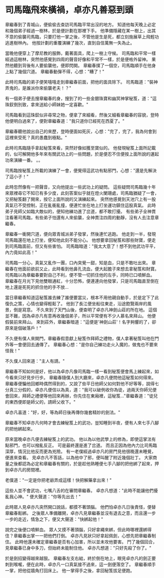 # 司馬臨飛來橫禍，卓亦凡善惡到頭

章繼春到了青城山，便偷偷去查訪司馬臨平常出沒的地方。 知道他每天晚上必定和幾個弟子經過一樹林，於是便計劃在那裡下手。 他準備隱藏在某一樹上，出其不意的偷襲司馬臨，只要打他一掌之後，不管他是生是死，都立刻施展草上飛輕功逃進樹林內。 他按計劃的重覆演練了幾次，直到自信萬無一失為止。

當晚他便穿上了摩尼教的服飾，戴著面具，爬上一樹上守候。 司馬臨和平常一樣經過這樹林，突然他感覺到四周的聲音好像和平常不一樣，於是便格外留神。 果然他聽到背後有人要偷襲他，便即閃開。 章繼春撲了一個空，司馬臨順手在他身上點了幾個穴道。 章繼春動彈不得，心想："糟了！"

此時司馬臨的弟子便笑嘻嘻走到章繼春前面，把他的面具除下。 司馬臨道："裝神弄鬼的，是誰派你來偷襲老夫！？"

有一個弟子便去搜章繼春的身，搜到了的一些金銀珠寶和幽冥神掌秘笈，道："這珠釵倒別致，拿來送給小師妹她一定喜歡。"

司馬臨看到這珠釵似非尋常之物，便拿了來細看，然後又細看章繼春的容貌，登時他便明白過來了，便對章繼春道："我只道你已經死在西夏了。"

章繼春聽他說出自己的來歷，登時便面如死灰，心想："完了，完了，我為何會到這裡來受死？真的愚蠢到極點。"

此時司馬臨隨手拿起秘笈來看，突然好像如獲至寶似的。 他發現秘笈上面所記載的，似可解開他多年來有關武功上的一些問題，於是便忍不住便按上面所說的運起功來演練一番。 。。

司馬臨按秘笈上所載的演練了一會，便覺得這武功有點邪門，心想："還是先解決了這小子！"

此時忽然像有一把聲音，又向他提出一些武功上的疑問。 這些疑問司馬臨幾十年來眾裡尋它不知已有多少度，此刻答案似乎就在燈火闌珊處，司馬臨猶疑了一會，又把秘笈翻了開來，按它上面所說的又演練起來。 突然他感覺到天池穴上有一股真氣已不受控制，正在亂衝亂撞，便連忙坐在地上打坐運功鎮住這股真氣。 此時弟子見師父如臨大敵似的，便知他練功進了岔道，都不敢打擾。 有些弟子全神貫注看著司馬臨，有些弟子怕還有人來偷襲，全神貫注四周的動靜，沒有人去注意章繼春。

章繼春一衝開穴道，便向眾青城派弟子發掌，然後連忙逃跑。 他走到一半，發現司馬臨還在地上打坐，便知他此刻不能分心。 他想要拿回秘笈和那些財寶，便走到司馬臨面前，但又有些害怕。 司馬臨暗道："我太大意了！想不到他武功平平，內力竟如此高！"

司馬臨一分心，真氣又亂作一團，口內突覺一甜，知是血，只是不敢吐出來。 章繼春在他面前欲前又止，此時看到他鼻孔流血，便大起膽子來想去拿秘笈和財寶。 司馬臨以為章繼春要對自己不利，便不管一切抓住他的左手，同時已口噴鮮血。 章繼春在月光下見他雙眼通紅，十分恐怖，便連連向他發掌，只是司馬臨直至倒在地上還是死死的抓住他的手不放...

當日章繼春知道這秘笈誰去練了誰便要當災，根本不用他親自動手，於是定下了此復仇之策，心情也變得輕鬆了。 他到了長江便坐船往東走，沿途飽覽兩岸的風景，倒是寫意。 不久來到了天門山後，便查明了卓亦凡神劍山莊的所在地。 這個並不難，因為卓亦凡有意再收幾個弟子，所以平常便有不少人慕名來拜山。 他便假裝前來拜山。 來到莊外，章繼春暗道："這便是'神劍山莊'！名字夠響的了，卻原來是個破落戶！"

不久便有僕人來開門，章繼春假意獻上秘笈作拜師之禮物，僕人拿著秘笈叫他在門外等一會便回去通傳了。 章繼春心想："是你自己練功走火入魔的，做鬼也不要來怪我！"

不久僕人回來道："主人有請。"

章繼春不知如何是好，他以為卓亦凡像司馬臨一樣一看到秘笈便會馬上練起來，如今看來只好見步行步。 章繼春隨僕人到大廳來，卓亦凡便問他這秘笈如何得來。 章繼春便騙他回鄉時偶然得到的，又說了些平日他師父如何對他不好等等，說得七分真三分假的，卓亦凡便信以為真，道："我可以破例收你為徒，過兩天你師兄便會回來，拜師之禮便等他回來再辦，你先住在東廂裡，這秘笈..."章繼春道："徒兒的東西便即是師父的，請師父收下。"

卓亦凡喜道："好，好，等為師日後再傳你幾套精妙的劍法。"

章繼春不知卓亦凡何時才會去練秘笈上的武功，豈知睡到半夜，便有人來七手八腳的把他綁起來。

原來當晚卓亦凡便去練秘笈上的武功。 他以為以他武學上的修為，即使這掌法有點邪門，也可以撥亂反正。 可是最終還是進了岔道。 而且正因為他內力比司馬臨深厚，情況比他反而更為兇險。 有一老僕經過卓亦凡的房門見他很晚還未睡覺，便進來查看。 見卓亦凡不答話，以為他中了邪，便叫醒了附近幾個壯丁。 大家商量之後都認為必定和章繼春有關的，於是趁他熟睡便七手八腳的把他綁了起來，押到卓亦凡的房間裡。

老僕道："一定是你把老爺弄成這樣！快把解藥拿出來！"

這些人並不會武功，七嘴八舌的在審問章繼春。 卓亦凡想道："此時不能讓他們擾亂我心神。" 便大聲道："你等先出去！"

此時眾人見卓亦凡突然開口說話，都摸不著頭腦。 他們怕卓亦凡日後責怪，便替章繼春鬆綁。 之後眾人準備離開，卓亦凡見章繼春並沒有退去之意，而且還一步一步的走近，情急之下，便又大聲道："快綁起他！"

說完之後便口噴鮮血。 眾人又摸不著頭腦，只好拿繩來綁，但此時哪裡還綁得住？章繼春出掌一一把他們打倒。 卓亦凡見狀只好拿起佩劍，心想先把章繼春制住。 此時他還未確定章繼春是否有心加害，所以並未攻他要害。 鬥了幾個回合，見章繼春已身中多刀，但始終未能制住他。 卓亦凡想道："只好先殺了你了。"

於是劍招變得越來越狠。 章繼春左支右絀，終於倒在地上，眼見卓亦凡的劍正要刺到喉嚨，便在此時，卓亦凡一口真氣接不過來，這一劍便落空了。 章繼春順手一掌，把他從牆角打回床上。 他一掌得手之後，拿回秘笈拔足便跑。
